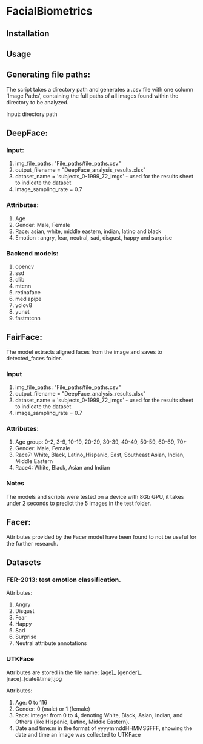 # FacialBiometrics #

## Installation ##


## Usage ##


## Generating file paths: ##

The script takes a directory path and generates a .csv file with one column 'Image Paths', containing the full paths of all images found within the directory to be analyzed.

Input: directory path


## DeepFace: ##

### Input: ### 
1. img_file_paths: "File_paths/file_paths.csv"
2. output_filename = "DeepFace_analysis_results.xlsx"
3. dataset_name = 'subjects_0-1999_72_imgs' - used for the results sheet to indicate the dataset
4. image_sampling_rate = 0.7

### Attributes: ###
1. Age
2. Gender: Male, Female
3. Race: asian, white, middle eastern, indian, latino and black
4. Emotion : angry, fear, neutral, sad, disgust, happy and surprise

### Backend models: ###
1. opencv
2. ssd
3. dlib
4. mtcnn
5. retinaface
6. mediapipe
7. yolov8
8. yunet
9. fastmtcnn

## FairFace:

The model extracts aligned faces from the image and saves to detected_faces folder. 

### Input ###
1. img_file_paths: "File_paths/file_paths.csv"
2. output_filename = "DeepFace_analysis_results.xlsx"
3. dataset_name = 'subjects_0-1999_72_imgs' - used for the results sheet to indicate the dataset
4. image_sampling_rate = 0.7

### Attributes: ###
1. Age group: 0-2, 3-9, 10-19, 20-29, 30-39, 40-49, 50-59, 60-69, 70+
2. Gender: Male, Female
3. Race7: White, Black, Latino_Hispanic, East, Southeast Asian, Indian, Middle Eastern
4. Race4: White, Black, Asian and Indian

### Notes ###
The models and scripts were tested on a device with 8Gb GPU, it takes under 2 seconds to predict the 5 images in the test folder.

## Facer:

Attributes provided by the Facer model have been found to not be useful for the further research. 

## Datasets ##

### FER-2013: test emotion classification. ###

Attributes: 
1. Angry
2. Disgust
3. Fear
4. Happy
5. Sad
6. Surprise
7. Neutral attribute annotations

### UTKFace ###

Attributes are stored in the file name: [age]_ [gender]_ [race]_[date&time].jpg

Attributes:
1. Age: 0 to 116
2. Gender: 0 (male) or 1 (female)
3. Race: integer from 0 to 4, denoting White, Black, Asian, Indian, and Others (like Hispanic, Latino, Middle Eastern).
4. Date and time:m in the format of yyyymmddHHMMSSFFF, showing the date and time an image was collected to UTKFace